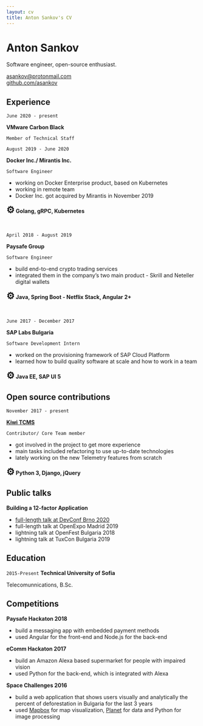```yaml
---
layout: cv
title: Anton Sankov's CV
---
```

# Anton Sankov
Software engineer, open-source enthusiast.
<div id="webaddress"><a href="mailto:asankov@protonmail.com">asankov@protonmail.com</a></div>
<div id="webaddress"><a href="https://github.com/asankov">github.com/asankov</a></div>


## Experience

`June 2020 - present`

__VMware Carbon Black__

`Member of Technical Staff`

`August 2019 - June 2020`

__Docker Inc./ Mirantis Inc.__

`Software Engineer`

* working on Docker Enterprise product, based on Kubernetes
* working in remote team
* Docker Inc. got acquired by Mirantis in November 2019

__<span style="font-size: 24px">⚙</span> Golang, gRPC, Kubernetes__

<br>

`April 2018 - August 2019`

__Paysafe Group__

`Software Engineer`

* build end-to-end crypto trading services
* integrated them in the company’s two main product - Skrill and Neteller digital wallets

__<span style="font-size: 24px">⚙</span> Java, Spring Boot - Netflix Stack, Angular 2+__

<br>

`June 2017 - December 2017`

__SAP Labs Bulgaria__

`Software Development Intern`

* worked on the provisioning framework of SAP Cloud Platform
* learned how to build quality software at scale and how to work in a team

__<span style="font-size: 24px">⚙</span> Java EE, SAP UI 5__

## Open source contributions

`November 2017 - present`

__<a href="https://github.com/kiwitcms/kiwi/">Kiwi TCMS</a>__

`Contributor/ Core Team member`

* got involved in the project to get more experience
* main tasks included refactoring to use up-to-date technologies
* lately working on the new Telemetry features from scratch

__<span style="font-size: 24px">⚙</span> Python 3, Django, jQuery__

## Public talks

__Building a 12-factor Application__

* <a href="https://youtu.be/xyeXx2qtfLI" target="_blank"> full-length talk at DevConf Brno 2020 </a>
* full-length talk at OpenExpo Madrid 2019
* lightning talk at OpenFest Bulgaria 2018
* lightning talk at TuxCon Bulgaria 2019

## Education

`2015-Present`
__Technical University of Sofia__

Telecomunnications, B.Sc.


## Competitions 

__Paysafe Hackaton 2018__

* build a messaging app with embedded payment methods
* used Angular for the front-end and Node.js for the back-end

__eComm Hackaton 2017__

* build an Amazon Alexa based supermarket for people with impaired vision
* used Python for the back-end, which is integrated with Alexa

__Space Challenges 2016__

* build a web application that shows users visually and analytically the percent of deforestation in Bulgaria for the last 3 years
* used <a href="https://www.mapbox.com/">Mapbox</a> for map visualization, <a href="https://www.planet.com/">Planet</a> for data and Python for image processing 


<!-- ### Footer

Last updated: May 2013 -->


